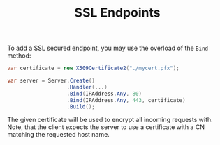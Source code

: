 ﻿---
title: SSL Endpoints
weight: 3
description: 'Configure the GenHTTP webserver for security.'
cascade:
  type: docs
---

To add a SSL secured endpoint, you may use the overload of the `Bind` method:

```csharp
var certificate = new X509Certificate2("./mycert.pfx");

var server = Server.Create()
                   .Handler(...)
                   .Bind(IPAddress.Any, 80)
                   .Bind(IPAddress.Any, 443, certificate)
                   .Build();
```

The given certificate will be used to encrypt all incoming requests with. Note, that
the client expects the server to use a certificate with a CN matching the requested host name.
